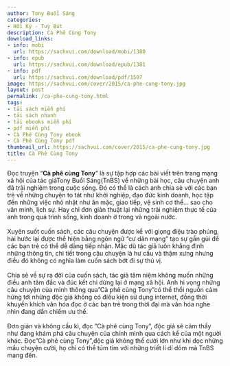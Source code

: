 ```yaml
---
author: Tony Buổi Sáng
categories:
- Hồi Ký - Tuỳ Bút
description: Cà Phê Cùng Tony
download_links:
- info: mobi
  url: https://sachvui.com/download/mobi/1380
- info: epub
  url: https://sachvui.com/download/epub/1381
- info: pdf
  url: https://sachvui.com/download/pdf/1507
image: https://sachvui.com/cover/2015/ca-phe-cung-tony.jpg
layout: post
permalink: /ca-phe-cung-tony.html
tags:
- tải sách miễn phí
- tải sách nhanh
- tải ebooks miễn phí
- pdf miễn phí
- Cà Phê Cùng Tony ebook
- Cà Phê Cùng Tony pdf
thumbnail_url: https://sachvui.com/cover/2015/ca-phe-cung-tony.jpg
title: Cà Phê Cùng Tony
---
```


 <div class="item-desc text-justify"> <p>Đọc truyện “<strong>Cà phê cùng Tony</strong>” là sự tập hợp các bài viết trên trang mạng xã hội của tác giảTony Buổi Sáng(TnBS) về những bài học, câu chuyện anh đã trải nghiệm trong cuộc sống. Đó có thể là cách anh chia sẻ với các bạn trẻ về những chuyện to tát như khởi nghiệp, đạo đức kinh doanh, học tập đến những việc nhỏ nhặt như ăn mặc, giao tiếp, vệ sinh cơ thể… sao cho văn minh, lịch sự. Hay chỉ đơn giản thuật lại những trải nghiệm thực tế của anh trong quá trình sống, kinh doanh ở trong và ngoài nước.<br><br>Xuyên suốt cuốn sách, các câu chuyện được kể với giọng điệu trào phúng, hài hước lại được thể hiện bằng ngôn ngữ “cư dân mạng” tạo sự gần gũi để các bạn trẻ có thể dễ dàng tiếp nhận. Mặc dù tác giả luôn khẳng định những thông tin, chi tiết trong câu chuyện là hư cấu và thậm xưng nhưng điều đó không có nghĩa làm cuốn sách bớt đi sự thú vị.<br><br>Chia sẻ về sự ra đời của cuốn sách, tác giả tâm niệm không muốn những điều anh tâm đắc và đúc kết chỉ dừng lại ở mạng xã hội. Anh hi vọng những câu chuyện của mình thông qua”Cà phê cùng Tony”có thể thổi nguồn cảm hứng tới những độc giả không có điều kiện sử dụng internet, đồng thời khuyến khích văn hóa đọc ở các bạn trẻ trong thời đại mà văn hóa nghe nhìn đang dần chiếm ưu thế.<br><br>Đơn giản và không cầu kì, đọc ”Cà phê cùng Tony”, độc giả sẽ cảm thấy như đang khám phá câu chuyện của chính mình qua cách kể của một người khác. Đọc”Cà phê cùng Tony”,độc giả không thể cười lớn như khi đọc những mẩu chuyện cười, họ chỉ có thể tủm tỉm với những triết lí dí dỏm mà TnBS mang đến.<br> </p> </div>